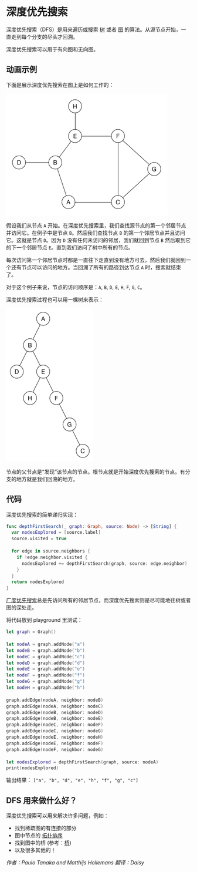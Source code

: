 # 深度优先搜索

深度优先搜索（DFS）是用来遍历或搜索 [树](../Tree/README-CN.markdown) 或者 [图](../Graph/README-CN.markdown) 的算法。从源节点开始，一直走到每个分支的尽头才回溯。

深度优先搜索可以用于有向图和无向图。

## 动画示例

下面是展示深度优先搜索在图上是如何工作的：

![Animated example](Images/AnimatedExample.gif)

假设我们从节点 `A` 开始。在深度优先搜索里，我们查找源节点的第一个邻居节点并访问它。在例子中是节点 `B`。然后我们查找节点 `B` 的第一个邻居节点并且访问它。这就是节点 `D`。因为 `D` 没有任何未访问的邻居，我们就回到节点 `B` 然后取到它的下一个邻居节点 `E`。直到我们访问了树中所有的节点。

每次访问第一个邻居节点时都是一直往下走直到没有地方可去，然后我们就回到一个还有节点可以访问的地方。当回溯了所有的路径到达节点 `A` 时，搜索就结束了。

对于这个例子来说，节点的访问顺序是：`A`, `B`, `D`, `E`, `H`, `F`, `G`, `C`。

深度优先搜索过程也可以用一棵树来表示：

![Traversal tree](Images/TraversalTree.png)

节点的父节点是“发现”该节点的节点。根节点就是开始深度优先搜索的节点。有分支的地方就是我们回溯的地方。

## 代码

深度优先搜索的简单递归实现：

```swift
func depthFirstSearch(_ graph: Graph, source: Node) -> [String] {
  var nodesExplored = [source.label]
  source.visited = true

  for edge in source.neighbors {
    if !edge.neighbor.visited {
      nodesExplored += depthFirstSearch(graph, source: edge.neighbor)
    }
  }
  return nodesExplored
}
```

[广度优先搜索](../Breadth-First%20Search/README-CN.markdown)总是先访问所有的邻居节点，而深度优先搜索则是尽可能地往树或者图的深处走。

将代码放到 playground 里测试：

```swift
let graph = Graph()

let nodeA = graph.addNode("a")
let nodeB = graph.addNode("b")
let nodeC = graph.addNode("c")
let nodeD = graph.addNode("d")
let nodeE = graph.addNode("e")
let nodeF = graph.addNode("f")
let nodeG = graph.addNode("g")
let nodeH = graph.addNode("h")

graph.addEdge(nodeA, neighbor: nodeB)
graph.addEdge(nodeA, neighbor: nodeC)
graph.addEdge(nodeB, neighbor: nodeD)
graph.addEdge(nodeB, neighbor: nodeE)
graph.addEdge(nodeC, neighbor: nodeF)
graph.addEdge(nodeC, neighbor: nodeG)
graph.addEdge(nodeE, neighbor: nodeH)
graph.addEdge(nodeE, neighbor: nodeF)
graph.addEdge(nodeF, neighbor: nodeG)

let nodesExplored = depthFirstSearch(graph, source: nodeA)
print(nodesExplored)
```

输出结果： `["a", "b", "d", "e", "h", "f", "g", "c"]`
   
## DFS 用来做什么好？

深度优先搜索可以用来解决许多问题，例如：

* 找到稀疏图的有连接的部分
* 图中节点的 [拓扑排序](../Topological%20Sort/README-CN.markdown)
* 找到图中的桥 (参考：[桥](https://en.wikipedia.org/wiki/Bridge_(graph_theory)#Bridge-finding_algorithm))
* 以及很多其他的！

*作者：Paulo Tanaka and Matthijs Hollemans 翻译：Daisy*



